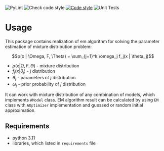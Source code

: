 ![PyLint](https://github.com/ToxaKaz/EM-algo/actions/workflows/pylint.yml/badge.svg)
![Check code style](https://github.com/ToxaKaz/EM-algo/actions/workflows/code_style.yml/badge.svg)
[![Code style](https://img.shields.io/badge/Code%20style-black-000000.svg)](https://github.com/psf/black)
![Unit Tests](https://github.com/ToxaKaz/EM-algo/actions/workflows/test.yml/badge.svg)

# Usage

This package contains realization of em algorithm for solving the parameter estimation of mixture distribution problem:

$$p(x | \Omega, F, \Theta) = \sum_{j=1}^k \omega_j f_j(x | \theta_j)$$

- $p(x | \Omega, F, \Theta)$ - mixture distribution
- $f_j(x | \theta_j)$ - $j$ distribution
- $\theta_j$ - parameters of $j$ distribution
- $\omega_j$ - prior probability of $j$ distribution

It can work with mixture distribution of any combination of models, which implements `AModel` class. EM algorithm result can be calculated by using `EM` class with `AOptimizer` implementation and guessed or random initial approximation.

## Requirements
- python 3.11
- libraries, which listed in `requirements` file
